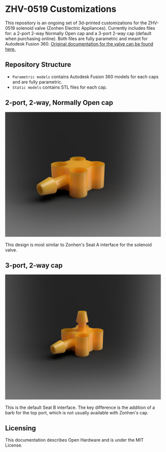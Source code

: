 # ZHV-0519 Customizations
This repository is an ongoing set of 3d-printed customizations for the ZHV-0519 solenoid valve (Zonhen Electric Appliances). Currently includes files for: a 2-port 2-way Normally Open cap and a 3-port 2-way cap (default when purchasing online). Both files are fully parametric and meant for Autodesk Fusion 360. [Original documentation for the valve can be found here.](http://www.zonhen.com/solenoid/ZHV-0519-en.html) 

## Repository Structure

* `Parametric models` contains Autodesk Fusion 360 models for each caps and are fully parametric.
* `Static models` contains STL files for each cap.

## 2-port, 2-way, Normally Open cap

![2P2W_NO_Cap](https://github.com/jasxflowers/ZHV-0519-Customs/blob/master/Images/2P2W_NO_Cap.png)

This design is most similar to Zonhen's Seat A interface for the solenoid valve. 

## 3-port, 2-way cap

![3P2W_Cap](https://github.com/jasxflowers/ZHV-0519-Customs/blob/master/Images/3P2W_Cap.PNG)

This is the default Seat B interface. The key difference is the addition of a barb for the top port, which is not usually available with Zonhen's cap.

## Licensing

This documentation describes Open Hardware and is under the MIT License.
